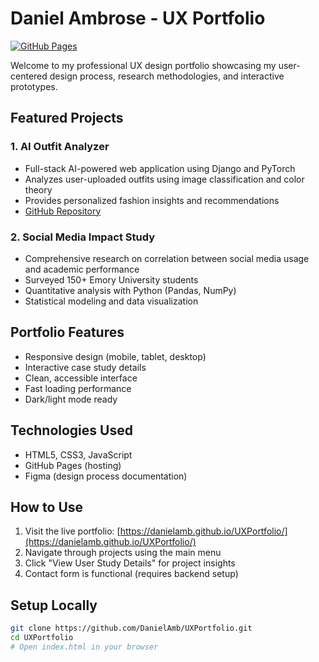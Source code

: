 # Daniel Ambrose - UX Portfolio

[![GitHub Pages](https://img.shields.io/badge/View-Live%20Portfolio-blue?style=for-the-badge)](https://danielamb.github.io/UXPortfolio/)

Welcome to my professional UX design portfolio showcasing my user-centered design process, research methodologies, and interactive prototypes.

## Featured Projects

### 1. AI Outfit Analyzer
- Full-stack AI-powered web application using Django and PyTorch
- Analyzes user-uploaded outfits using image classification and color theory
- Provides personalized fashion insights and recommendations
- [GitHub Repository](https://github.com/DanielAmb/TryEmOn)

### 2. Social Media Impact Study
- Comprehensive research on correlation between social media usage and academic performance
- Surveyed 150+ Emory University students
- Quantitative analysis with Python (Pandas, NumPy)
- Statistical modeling and data visualization

## Portfolio Features
- Responsive design (mobile, tablet, desktop)
- Interactive case study details
- Clean, accessible interface
- Fast loading performance
- Dark/light mode ready

## Technologies Used
- HTML5, CSS3, JavaScript
- GitHub Pages (hosting)
- Figma (design process documentation)

## How to Use
1. Visit the live portfolio: [https://danielamb.github.io/UXPortfolio/](https://danielamb.github.io/UXPortfolio/)
2. Navigate through projects using the main menu
3. Click "View User Study Details" for project insights
4. Contact form is functional (requires backend setup)

## Setup Locally
```bash
git clone https://github.com/DanielAmb/UXPortfolio.git
cd UXPortfolio
# Open index.html in your browser
